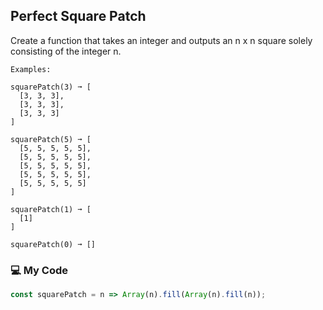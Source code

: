 ## Perfect Square Patch

Create a function that takes an integer and outputs an n x n square solely consisting of the integer n.
```
Examples: 

squarePatch(3) ➞ [
  [3, 3, 3],
  [3, 3, 3],
  [3, 3, 3]
]

squarePatch(5) ➞ [
  [5, 5, 5, 5, 5],
  [5, 5, 5, 5, 5],
  [5, 5, 5, 5, 5],
  [5, 5, 5, 5, 5],
  [5, 5, 5, 5, 5]
]

squarePatch(1) ➞ [
  [1]
]

squarePatch(0) ➞ []
```
### :computer: My Code
```js
const squarePatch = n => Array(n).fill(Array(n).fill(n));
```
